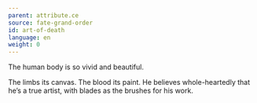 ```yaml
---
parent: attribute.ce
source: fate-grand-order
id: art-of-death
language: en
weight: 0
---
```


The human body is so vivid and beautiful.

The limbs its canvas. The blood its paint.
He believes whole-heartedly that he’s a true artist, with blades as the brushes for his work.
